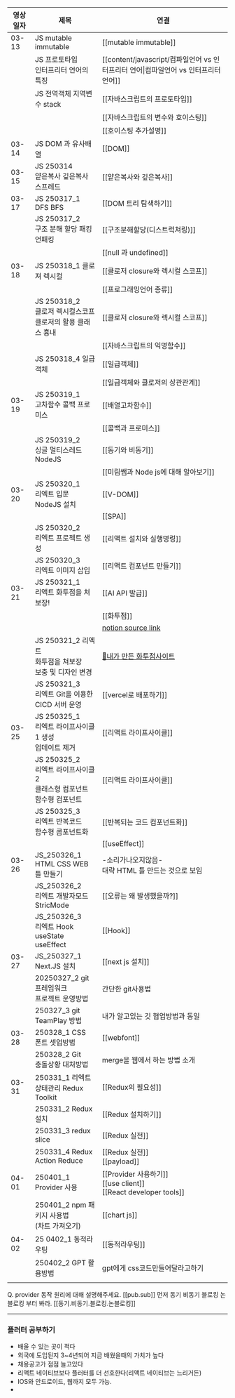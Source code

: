 
| **영상일자** | **제목**                                                 | **연결**                                                                                               |
| -------- | ------------------------------------------------------ | ---------------------------------------------------------------------------------------------------- |
| 03-13    | JS mutable immutable                                   | [[mutable immutable]]                                                                                |
|          | JS 프로토타입 <br>인터프리터 언어의 특징                              | [[content/javascript/컴파일언어 vs 인터프리터 언어\|컴파일언어 vs 인터프리터 언어]]                                          |
|          | JS 전역객체 지역변수 stack                                     | [[자바스크립트의 프로토타입]]                                                                                    |
|          |                                                        | [[자바스크립트의 변수와 호이스팅]]                                                                                 |
|          |                                                        | [[호이스팅 추가설명]]                                                                                        |
| 03-14    | JS DOM 과 유사배열                                          | [[DOM]]                                                                                              |
| 03-15    | JS 250314 <br>얕은복사 깊은복사 스프레드                           | [[얕은복사와 깊은복사]]                                                                                       |
| 03-17    | JS 250317_1 DFS BFS                                    | [[DOM 트리 탐색하기]]                                                                                      |
|          | JS 250317_2 <br>구조 분해 할당 패킹 언패킹                        | [[구조분해할당(디스트럭쳐링)]]                                                                                   |
|          |                                                        | [[null 과 undefined]]                                                                                 |
| 03-18    | JS 250318_1 클로져 렉시컬                                    | [[클로저 closure와 렉시컬 스코프]]                                                                             |
|          |                                                        | [[프로그래밍언어 종류]]                                                                                       |
|          | JS 250318_2 <br>클로저 렉시컬스코프 <br>클로저의 활용 클래스 흉내          | [[클로저 closure와 렉시컬 스코프]]                                                                             |
|          |                                                        | [[자바스크립트의 익명함수]]                                                                                     |
|          | JS 250318_4 일급객체                                       | [[일급객체]]                                                                                             |
|          |                                                        | [[일급객체와 클로저의 상관관계]]                                                                                  |
| 03-19    | JS 250319_1 <br>고차함수 콜백 프로미스                           | [[배열고차함수]]                                                                                           |
|          |                                                        | [[콜백과 프로미스]]                                                                                         |
|          | JS 250319_2 <br>싱글 멀티스레드  NodeJS                       | [[동기와 비동기]]                                                                                          |
|          |                                                        | [[미림쌤과 Node js에 대해 알아보기]]                                                                            |
| 03-20    | JS 250320_1 <br>리엑트 입문 NodeJS 설치            | [[V-DOM]]                                                                                            |
|          |                                                        | [[SPA]]                                                                                              |
|          | JS 250320_2 <br>리엑트 프로젝트 생성                        | [[리액트 설치와 실행명령]]                                                                                     |
|          | JS 250320_3 <br>리엑트 이미지 삽입                             | [[리액트 컴포넌트 만들기]]                                                                                     |
| 03-21    | JS 250321_1 <br>리액트 화투점을 쳐보장!                          | [[AI API 발급]]                                                                                        |
|          |                                                        | [[화투점]]                                                                                              |
|          |                                                        | [notion source link](https://caramel-pine-008.notion.site/2-191c7daa290d80c28252e3b3d3e7b6e4?pvs=74) |
|          | JS 250321_2 리엑트 <br>화투점을 쳐보장<br>보충 및 디자인 변경            | [🔮내가 만든 화투점사이트](https://hwatu-kappa.vercel.app/)                                                    |
|          | JS 250321_3 <br>리엑트 Git을 이용한<br>CICD 서버 운영             | [[vercel로 배포하기]]                                                                                     |
| 03-25    | JS 250325_1 <br>리엑트 라이프사이클1 생성<br>업데이트 제거              | [[리액트 라이프사이클]]                                                                                       |
|          | JS 250325_2 <br>리엑트 라이프사이클2 <br>클래스형 컴포넌트 <br>함수형 컴포넌트 | [[리액트 라이프사이클]]                                                                                       |
|          | JS 250325_3 <br>리엑트 반복코드 <br>함수형 콤포넌트화                 | [[반복되는 코드 컴포넌트화]]                                                                                    |
|          |                                                        | [[useEffect]]                                                                                        |
| 03-26    | JS_250326_1 <br>HTML CSS WEB 틀 만들기                     | -소리가나오지않음-<br>대략 HTML 틀 만드는 것으로 보임                                                                   |
|          | JS_250326_2 <br>리엑트 개발자모드 <br>StricMode                | [[오류는 왜 발생했을까?]]                                                                                     |
|          | JS_250326_3 <br>리엑트 Hook <br>useState useEffect        | [[Hook]]                                                                                             |
| 03-27    | JS_250327_1 Next.JS 설치                                 | [[next js 설치]]                                                                                       |
|          | 20250327_2 git 프레임워크 <br>프로젝트 운영방법                     | 간단한 git사용법                                                                                           |
|          | 250327_3 git <br>TeamPlay 방법                           | 내가 알고있는 깃 협업방법과 동일                                                                                   |
| 03-28    | 250328_1 CSS <br>폰트 셋업방법                               | [[webfont]]                                                                                          |
|          | 250328_2 Git  <br>충돌상황 대처방법                            | merge을 웹에서 하는 방법 소개                                                                                  |
| 03-31    | 250331_1 리엑트 <br>상태관리 Redux Toolkit                    | [[Redux의 필요성]]                                                                                       |
|          | 250331_2 Redux설치                                       | [[Redux 설치하기]]                                                                                       |
|          | 250331_3 redux slice                                   | [[Redux 실전]]                                                                                         |
|          | 250331_4 Redux <br>Action Reduce                       | [[Redux 실전]]<br>[[payload]]                                                                          |
| 04-01    | 250401_1 Provider 사용                                   | [[Provider 사용하기]]<br>[[use client]]<br>[[React developer tools]]                                     |
|          | 250401_2 npm 패키지 사용법<br>(차트 가져오기)                      | [[chart js]]                                                                                         |
| 04-02    | 25 0402_1 동적라우팅                                        | [[동적라우팅]]                                                                                            |
|          | 250402_2 GPT 활용방법                                      | gpt에게 css코드만들어달라고하기                                                                                  |
|          |                                                        |                                                                                                      |


Q. provider 동작 원리에 대해 설명해주세요. 
[[pub.sub]] 먼저 동기 비동기 블로킹 논블로킹 부터 봐라.
[[동기.비동기.블로킹.논블로킹]]


---


### 플러터 공부하기

- 배울 수 있는 곳이 적다
- 외국에 도입된지 3~4년되어 지금 배웠을때의 가치가 높다
- 채용공고가 점점 늘고있다
- 리액트 네이티브보다 플러터를 더 선호한다(리액트 네이티브는 느리거든)
- IOS와 안드로이드, 웹까지 모두 가능.
- 